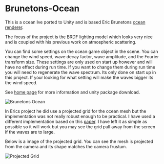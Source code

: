 # Brunetons-Ocean

This is a ocean Ive ported to Unity and is based Eric Brunetons [ocean renderer](http://evasion.inrialpes.fr/~Eric.Bruneton/).

The focus of the project is the BRDF lighting model which looks very nice and is coupled with his previous work on atmospheric scattering.

You can find some settings on the ocean game object in the scene. You can change the wind speed, wave decay factor, wave amplitude, and the Fourier transform size. These settings are only used on start up however and will have no effect during run time. If you want to change them during run time you will need to regenerate the wave spectrum. Its only done on start up in this project. If your looking for what setting will make the waves bigger its the wind speed.

See [home page](https://www.digital-dust.com/single-post/2017/03/30/Brunetons-ocean-in-Unity) for more information and unity package download.

![Brunetons Ocean](https://static.wixstatic.com/media/1e04d5_31b8c4569ee049a8927c7a2260e1ef30~mv2.jpg/v1/fill/w_550,h_550,al_c,q_80,usm_0.66_1.00_0.01/1e04d5_31b8c4569ee049a8927c7a2260e1ef30~mv2.jpg)

In Erics project he did use a projected grid for the ocean mesh but the implementation was not really robust enough to be practical. I have used a different implementation based on this [paper](http://fileadmin.cs.lth.se/graphics/theses/projects/projgrid/). I have left it as simple as possible so it will work but you may see the grid pull away from the screen if the waves are to large.

 
Below is a image of the projected grid. You can see the mesh is projected from the camera and its shape matches the camera frustum.

![Projected Grid](https://static.wixstatic.com/media/1e04d5_df61c83d283c4f599208435360c74619~mv2.jpg/v1/fill/w_550,h_248,al_c,q_80,usm_0.66_1.00_0.01/1e04d5_df61c83d283c4f599208435360c74619~mv2.jpg)
